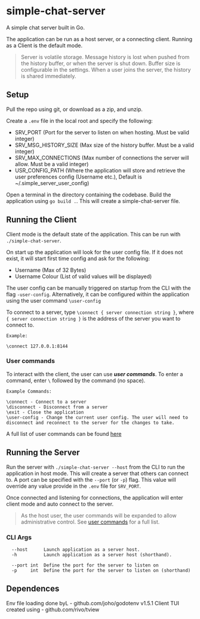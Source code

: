 # simple-chat-server
A simple chat server built in Go. 

The application can be run as a host server, or a connecting client. Running as a Client is the default mode. 

>Server is volatile storage. Message history is lost when pushed from the history buffer, or when the server is shut down. Buffer size is configurable in the settings. When a user joins the server, the history is shared immediately.


## Setup
Pull the repo using git, or download as a zip, and unzip.

Create a `.env` file in the local root and specify the following:
* SRV_PORT (Port for the server to listen on when hosting. Must be valid integer)
* SRV_MSG_HISTORY_SIZE (Max size of the history buffer. Must be a valid integer)
* SRV_MAX_CONNECTIONS (Max number of connections the server will allow. Must be a valid integer)
* USR_CONFIG_PATH (Where the application will store and retrieve the user preferences config (Username etc.), Default is ~/.simple_server_user_config)

Open a terminal in the directory containing the codebase. Build the application using `go build .`. This will create a simple-chat-server file.

## Running the Client
Client mode is the default state of the application. This can be run with `./simple-chat-server`.

On start up the application will look for the user config file. If it does not exist, it will start first time config and ask for the following:
* Username (Max of 32 Bytes)
* Username Colour (List of valid values will be displayed)

The user config can be manually triggered on startup from the CLI with the flag `-user-config`. Alternatively, it can be configured within the application using the user command `\user-config`

To connect to a server, type `\connect { server connection string }`, where `{ server connection string }` is the address of the server you want to connect to. 

```
Example: 

\connect 127.0.0.1:8144

```

### User commands
To interact with the client, the user can use ***user commands***. To enter a command, enter `\` followed by the command (no space). 

```
Example Commands:

\connect - Connect to a server
\disconnect - Disconnect from a server
\exit - Close the application
\user-config - Change the current user config. The user will need to disconnect and reconnect to the server for the changes to take.

```

A full list of user commands can be found [here](./docs/user_commands.md)

## Running the Server
Run the server with `./simple-chat-server --host` from the CLI to run the application in host mode. This will create a server that others can connect to.
A port can be specified with the `--port` (or `-p`) flag. This value will override any value provide in the `.env` file for `SRV_PORT`. 

Once connected and listening for connections, the application will enter client mode and auto connect to the server. 

> As the host user, the user commands will be expanded to allow administrative control. See [user commands](./docs/user_commands.md) for a full list. 

### CLI Args
```
  --host      Launch application as a server host.
  -h          Launch application as a server host (shorthand).
  
  --port int  Define the port for the server to listen on
  -p     int  Define the port for the server to listen on (shorthand)
```


## Dependences 

Env file loading done byL -  github.com/joho/godotenv v1.5.1
Client TUI created using  -  github.com/rivo/tview



